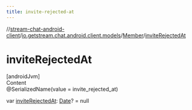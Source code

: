 ```yaml
---
title: invite-rejected-at
---
```

//[stream-chat-android-client](../../../index.md)/[io.getstream.chat.android.client.models](../index.md)/[Member](index.md)/[inviteRejectedAt](inviteRejectedAt.md)



# inviteRejectedAt  
[androidJvm]  
Content  
@SerializedName(value = invite_rejected_at)  
  
var [inviteRejectedAt](inviteRejectedAt.md): [Date](https://developer.android.com/reference/kotlin/java/util/Date.html)? = null  



